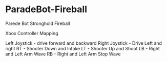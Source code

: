 # ParadeBot-Fireball
Parede Bot Stronghold Fireball

Xbox Controller Mapping 

Left Joystick - drive forward and backward 
Right Joystick - Drive Left and right 
RT - Shooter Down and Intake 
LT - Shooter Up and Shoot 
LB - Right and Left Arm Wave 
RB - Right and Left Arm Stop Wave 
